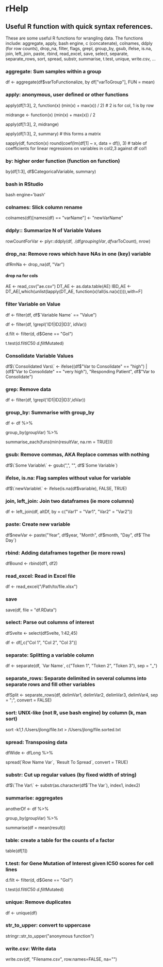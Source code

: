 # rHelp

## Useful R function with quick syntax references.

These are some useful R functions for wrangling data. 
The functions include: 
aggregate, 
apply, 
bash engine, 
c (concatenate), 
colnames, 
ddply (for row counts), 
drop_na, 
filter,
flags, 
grepl, 
group_by, 
gsub, 
ifelse, 
is.na, 
join, left_join, 
paste, 
rbind, 
read_excel, 
save, 
select, 
separate, 
separate_rows,
sort, 
spread, 
substr, 
summarise, 
t.test, 
unique, 
write.csv, ...

### aggregate: Sum samples within a group
df <- aggregate(df$varToFunctionalize, by df["varToGroup"], FUN = mean)

### apply: anonymous, user defined or other functions
apply(df[1:3], 2, function(x) (min(x) + max(x)) / 2)             # 2 is for col, 1 is by row

midrange <- function(x) (min(x) + max(x)) / 2

  apply(df[1:3], 2, midrange)

apply(df[1:3], 2, summary)                                       # this forms a matrix

sapply(df, function(x) round(coef(lm(df[1] ~ x, data = df)), 3)  # table of coefficients for linear regressions on variables in col2,3 against df col1

### by: higher order function (function on function)
by(df[1:3], df$CategoricalVariable, summary)

### bash in RStudio
bash engine='bash'

### colnames:  Slick column rename
colnames(df)[names(df) == "varName"] <- "newVarName"

### ddply:: Summarize N of Variable Values
rowCountForVar <- plyr::ddply(df, .(df$groupingVar, df$varToCount), nrow)

### drop_na: Remove rows which have NAs in one (key) variable
dfRmNa <- drop_na(df, "Var")

#### drop na for cols
AE <- read_csv("ae.csv")
DT_AE <- as.data.table(AE)
IBD_AE <- DT_AE[,which(unlist(lapply(DT_AE, function(x)!all(is.na(x))))),with=F]

### filter Variable on Value
df <- filter(df, df$\`Variable Name\` == "Value")

df <- filter(df, !grepl('ID1|ID2|ID3', idVar))

d.filt <- filter(d, d$Gene == "GoI")

  t.test(d.filt$IC50~d.filt$Mutated)

### Consolidate Variable Values
df$\`Consolidated Vars\` <- ifelse((df$"Var to Consolidate" == "high") | (df$"Var to Consolidate" == "very high"), "Responding Patient", df$"Var to Consolidate")

### grep: Remove data
df <- filter(df, !grepl('ID1|ID2|ID3',idVar))

### group_by: Summarise with group_by
df <- df %>% 

  group_by(groupVar) %>% 

  summarise_each(funs(min(resultVar, na.rm = TRUE))) 

### gsub: Remove commas, AKA Replace commas with nothing
df$\`Some Variable\` <- gsub(",", "", df$\`Some Variable\`)

### ifelse, is.na: Flag samples without value for variable
df$\`newVariable\` <- ifelse(is.na(df$variable), FALSE, TRUE)

### join, left_join: Join two dataframes (ie more columns)
df <- left_join(df, altDf, by = c("Var1" = "Var1", "Var2" = "Var2"))

### paste: Create new variable
df$newVar <- paste("Year", df$year, "Month", df$month, "Day", df$\`The Day\`)

### rbind: Adding dataframes together (ie more rows)
dfBound <- rbind(df1, df2)

### read_excel: Read in Excel file
df <- read_excel("/Path/to/file.xlsx")

### save
save(df, file = "df.RData")

### select: Parse out columns of interest
dfSvelte <- select(dfSvelte, 1:42,45)

df <- df[,c("Col 1", "Col 2", "Col 3")]

### separate: Splitting a variable column
df <- separate(df, \`Var Name\`, c("Token 1", "Token 2", "Token 3"), sep = "_")

### separate_rows: Separate delimited in several columns into separate rows and fill other variables
dfSplit <- separate_rows(df, delimVar1, delimVar2, delimVar3, delimVar4, sep =  ";", convert = FALSE)

### sort: UNIX-like (not R, use bash engine) by column (k, man sort)
sort -k1,1 /Users/jlong/file.txt > /Users/jlong/file.sorted.txt

### spread: Transposing data
dfWide <- dfLong %>% 

  spread(\`Row Name Var\`, \`Result To Spread\`, convert = TRUE)

### substr: Cut up regular values (by fixed width of string)
df$\`The Var\` <- substr(as.character(df$\`The Var\`), index1, index2)

### summarise: aggregates
anotherDf <- df %>%

  group_by(groupVar) %>%
  
  summarise(df = mean(result))
  
### table: create a table for the counts of a factor
table(df[1])

### t.test: for Gene Mutation of Interest given IC50 scores for cell lines
d.filt <- filter(d, d$Gene == "GoI")

  t.test(d.filt$IC50~d.filt$Mutated)

### unique: Remove duplicates
df <- unique(df)

### str_to_upper: convert to uppercase
stringr::str_to_upper("anonymous function")

### write.csv: Write data
write.csv(df, "Filename.csv", row.names=FALSE, na="")












